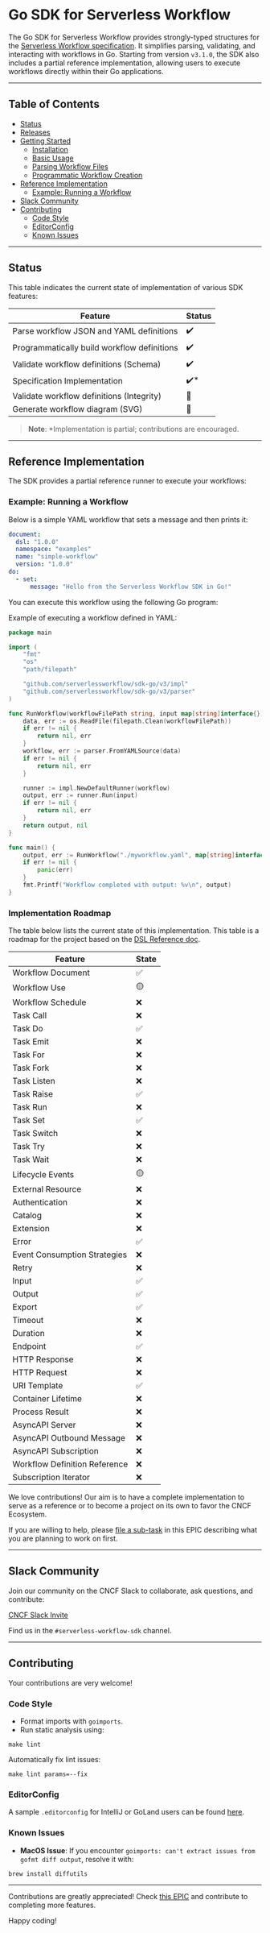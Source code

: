 # Go SDK for Serverless Workflow

The Go SDK for Serverless Workflow provides strongly-typed structures for the [Serverless Workflow specification](https://github.com/serverlessworkflow/specification/blob/v1.0.0/schema/workflow.yaml). It simplifies parsing, validating, and interacting with workflows in Go. Starting from version `v3.1.0`, the SDK also includes a partial reference implementation, allowing users to execute workflows directly within their Go applications.

---

## Table of Contents

- [Status](#status)
- [Releases](#releases)
- [Getting Started](#getting-started)
  - [Installation](#installation)
  - [Basic Usage](#basic-usage)
  - [Parsing Workflow Files](#parsing-workflow-files)
  - [Programmatic Workflow Creation](#programmatic-workflow-creation)
- [Reference Implementation](#reference-implementation)
  - [Example: Running a Workflow](#example-running-a-workflow)
- [Slack Community](#slack-community)
- [Contributing](#contributing)
  - [Code Style](#code-style)
  - [EditorConfig](#editorconfig)
  - [Known Issues](#known-issues)

---

## Status

This table indicates the current state of implementation of various SDK features:

| Feature                                     | Status              |
|-------------------------------------------- |---------------------|
| Parse workflow JSON and YAML definitions    | :heavy_check_mark:  |
| Programmatically build workflow definitions | :heavy_check_mark:  |
| Validate workflow definitions (Schema)      | :heavy_check_mark:  |
| Specification Implementation                | :heavy_check_mark:* |
| Validate workflow definitions (Integrity)   | :no_entry_sign:     |
| Generate workflow diagram (SVG)             | :no_entry_sign:     |

> **Note**: *Implementation is partial; contributions are encouraged.

---

## Reference Implementation

The SDK provides a partial reference runner to execute your workflows:

### Example: Running a Workflow

Below is a simple YAML workflow that sets a message and then prints it:

```yaml
document:
  dsl: "1.0.0"
  namespace: "examples"
  name: "simple-workflow"
  version: "1.0.0"
do:
  - set:
      message: "Hello from the Serverless Workflow SDK in Go!"
```

You can execute this workflow using the following Go program:

Example of executing a workflow defined in YAML:

```go
package main

import (
    "fmt"
    "os"
    "path/filepath"

    "github.com/serverlessworkflow/sdk-go/v3/impl"
    "github.com/serverlessworkflow/sdk-go/v3/parser"
)

func RunWorkflow(workflowFilePath string, input map[string]interface{}) (interface{}, error) {
    data, err := os.ReadFile(filepath.Clean(workflowFilePath))
    if err != nil {
        return nil, err
    }
    workflow, err := parser.FromYAMLSource(data)
    if err != nil {
        return nil, err
    }

    runner := impl.NewDefaultRunner(workflow)
    output, err := runner.Run(input)
    if err != nil {
        return nil, err
    }
    return output, nil
}

func main() {
    output, err := RunWorkflow("./myworkflow.yaml", map[string]interface{}{"shouldCall": true})
    if err != nil {
        panic(err)
    }
    fmt.Printf("Workflow completed with output: %v\n", output)
}
```

### Implementation Roadmap

The table below lists the current state of this implementation. This table is a roadmap for the project based on the [DSL Reference doc](https://github.com/serverlessworkflow/specification/blob/v1.0.0/dsl-reference.md).

| Feature | State |
| ----------- | --------------- |
| Workflow Document | ✅  |
| Workflow Use | 🟡 |
| Workflow Schedule | ❌ | 
| Task Call | ❌ |
| Task Do | ✅ |
| Task Emit | ❌ | 
| Task For | ❌ |
| Task Fork | ❌ | 
| Task Listen | ❌ | 
| Task Raise | ✅ |
| Task Run | ❌ |
| Task Set | ✅ | 
| Task Switch | ❌ | 
| Task Try | ❌ | 
| Task Wait | ❌ |
| Lifecycle Events | 🟡 |
| External Resource | ❌ |
| Authentication | ❌ |
| Catalog | ❌ |
| Extension | ❌ |
| Error | ✅ | 
| Event Consumption Strategies | ❌ | 
| Retry | ❌ |
| Input | ✅ |
| Output | ✅ |
| Export | ✅ |
| Timeout | ❌ |
| Duration | ❌ |
| Endpoint | ✅ |
| HTTP Response | ❌ |
| HTTP Request | ❌ |
| URI Template | ✅ | 
| Container Lifetime | ❌ |
| Process Result | ❌ |
| AsyncAPI Server | ❌ |
| AsyncAPI Outbound Message | ❌ |
| AsyncAPI Subscription | ❌ |
| Workflow Definition Reference | ❌ |
| Subscription Iterator | ❌ |

We love contributions! Our aim is to have a complete implementation to serve as a reference or to become a project on its own to favor the CNCF Ecosystem.

If you are willing to help, please [file a sub-task](https://github.com/serverlessworkflow/sdk-go/issues/221) in this EPIC describing what you are planning to work on first.

---

## Slack Community

Join our community on the CNCF Slack to collaborate, ask questions, and contribute:

[CNCF Slack Invite](https://communityinviter.com/apps/cloud-native/cncf)

Find us in the `#serverless-workflow-sdk` channel.

---

## Contributing

Your contributions are very welcome!

### Code Style

- Format imports with `goimports`.
- Run static analysis using:

```shell
make lint
```

Automatically fix lint issues:

```shell
make lint params=--fix
```

### EditorConfig

A sample `.editorconfig` for IntelliJ or GoLand users can be found [here](contrib/intellij.editorconfig).

### Known Issues

- **MacOS Issue**: If you encounter `goimports: can't extract issues from gofmt diff output`, resolve it with:

```shell
brew install diffutils
```

---

Contributions are greatly appreciated! Check [this EPIC](https://github.com/serverlessworkflow/sdk-go/issues/221) and contribute to completing more features.

Happy coding!

